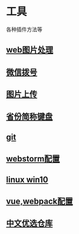 # 工具
各种插件方法等

## [web图片处理](./git/)


## [微信拨号](./WeChat/)


## [图片上传](./imgtobase64/)


## [省份简称键盘](./git/)


## [git](./git/)


## [webstorm配置](./webstorm/)


## [linux win10](./linux/)


## [vue,webpack配置](./vue)


## [中文优选仓库](https://www.jianshu.com/p/e37f4dde49a2)